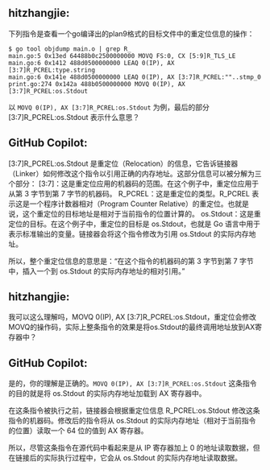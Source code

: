 hitzhangjie:
-----------------------------------------------------------------------------------

下列指令是查看一个go编译出的plan9格式的目标文件中的重定位信息的操作：

```
$ go tool objdump main.o | grep R_ 
main.go:5 0x13ed 64488b0c2500000000 MOVQ FS:0, CX [5:9]R_TLS_LE
main.go:6 0x1412 488d0500000000 LEAQ 0(IP), AX [3:7]R_PCREL:type.string
main.go:6 0x141e 488d0500000000 LEAQ 0(IP), AX [3:7]R_PCREL:""..stmp_0
print.go:274 0x142a 488b0500000000 MOVQ 0(IP), AX [3:7]R_PCREL:os.Stdout
```

以 `MOVQ 0(IP), AX [3:7]R_PCREL:os.Stdout` 为例，最后的部分 [3:7]R_PCREL:os.Stdout 表示什么意思？

GitHub Copilot:
-----------------------------------------------------------------------------------
[3:7]R_PCREL:os.Stdout 是重定位（Relocation）的信息，它告诉链接器（Linker）如何修改这个指令以引用正确的内存地址。这部分信息可以被分解为三个部分：
[3:7]：这是重定位应用的机器码的范围。在这个例子中，重定位应用于从第 3 字节到第 7 字节的机器码。
R_PCREL：这是重定位的类型。R_PCREL 表示这是一个程序计数器相对（Program Counter Relative）的重定位。也就是说，这个重定位的目标地址是相对于当前指令的位置计算的。
os.Stdout：这是重定位的目标。在这个例子中，重定位的目标是 os.Stdout，也就是 Go 语言中用于表示标准输出的变量。链接器会将这个指令修改为引用 os.Stdout 的实际内存地址。

所以，整个重定位信息的意思是：“在这个指令的机器码的第 3 字节到第 7 字节中，插入一个到 os.Stdout 的实际内存地址的相对引用。”

hitzhangjie:
-----------------------------------------------------------------------------------
我可以这么理解吗，MOVQ 0(IP), AX [3:7]R_PCREL:os.Stdout，重定位会修改MOVQ的操作码，实际上整条指令的效果是将os.Stdout的最终调用地址放到AX寄存器中？

GitHub Copilot:
-----------------------------------------------------------------------------------
是的，你的理解是正确的。`MOVQ 0(IP), AX [3:7]R_PCREL:os.Stdout` 这条指令的目的就是将 os.Stdout 的实际内存地址加载到 AX 寄存器中。

在这条指令被执行之前，链接器会根据重定位信息 R_PCREL:os.Stdout 修改这条指令的机器码。修改后的指令将从 os.Stdout 的实际内存地址（相对于当前指令的位置）读取一个 64 位的值到 AX 寄存器。

所以，尽管这条指令在源代码中看起来是从 IP 寄存器加上 0 的地址读取数据，但在链接后的实际执行过程中，它会从 os.Stdout 的实际内存地址读取数据。